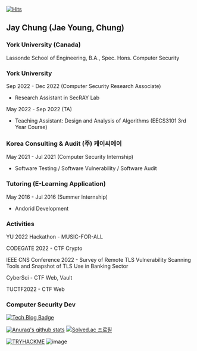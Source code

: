 [![Hits](https://hits.seeyoufarm.com/api/count/incr/badge.svg?url=https%3A%2F%2Fgithub.com%2Fsmiteflame&count_bg=%2379C83D&title_bg=%23555555&icon=&icon_color=%23E7E7E7&title=hits&edge_flat=false)](https://hits.seeyoufarm.com)

## Jay Chung (Jae Young, Chung) 

### York University (Canada)

Lassonde School of Engineering,
B.A., Spec. Hons. Computer Security 

### York University 

Sep 2022 - Dec 2022 (Computer Security Research Associate)

- Research Assistant in SecRAY Lab

May 2022 - Sep 2022 (TA)

- Teaching Assistant: Design and Analysis of Algorithms (EECS3101 3rd Year Course)

### Korea Consulting & Audit (주) 케이씨에이

May 2021 - Jul 2021 (Computer Security Internship)

- Software Testing / Software Vulnerability / Software Audit

### Tutoring (E-Learning Application) 

May 2016 - Jul 2016 (Summer Internship) 

- Andorid Development 

### Activities

YU 2022 Hackathon - MUSIC-FOR-ALL

CODEGATE 2022 - CTF Crypto

IEEE CNS Conference 2022 - Survey of Remote TLS Vulnerability Scanning Tools and Snapshot of TLS Use in Banking Sector

CyberSci - CTF Web, Vault

TUCTF2022 - CTF Web


### Computer Security Dev
[![Tech Blog Badge](http://img.shields.io/badge/-Tech%20blog-black?style=flat-square&logo=github&link=https://healthgongdoll.github.io/)](https://healthgongdoll.github.io/)

[![Anurag's github stats](https://github-readme-stats.vercel.app/api?username=healthgongdoll)](https://github.com/anuraghazra/github-readme-stats)
[![Solved.ac
프로필](http://mazassumnida.wtf/api/v2/generate_badge?boj=wayne0954)](https://solved.ac/wayne0954)

[![TRYHACKME](https://img.shields.io/badge/TryHackMe-212C42.svg?style=for-the-badge&logo=TryHackMe&logoColor=white)](https://tryhackme.com/p/hellchanggongdol) 
![image](https://user-images.githubusercontent.com/79100627/187115867-77fd101d-5250-4467-b9ce-cba6deab9f22.png)

<!--
**healthgongdoll/healthgongdoll** is a ✨ _special_ ✨ repository because its `README.md` (this file) appears on your GitHub profile.

Here are some ideas to get you started:

- 🔭 I’m currently working on ...
- 🌱 I’m currently learning ...
- 👯 I’m looking to collaborate on ...
- 🤔 I’m looking for help with ...
- 💬 Ask me about ...
- 📫 How to reach me: ...
- 😄 Pronouns: ...
- ⚡ Fun fact: ...
-->
